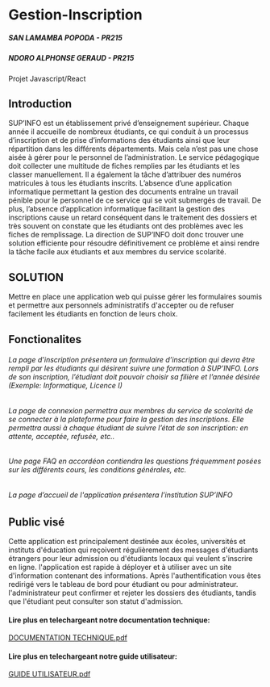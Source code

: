 # Gestion-Inscription
##### SAN LAMAMBA POPODA - PR215
##### NDORO ALPHONSE GERAUD - PR215
Projet Javascript/React

## Introduction
SUP’INFO est un établissement privé d’enseignement supérieur. Chaque année il accueille de nombreux étudiants, ce qui conduit à un processus d’inscription et de prise d’informations des étudiants ainsi que leur répartition dans les différents départements.
Mais cela n’est pas une chose aisée à gérer pour le personnel de l’administration. Le service pédagogique doit collecter une multitude de fiches remplies par les étudiants et les classer manuellement. Il a également la tâche d’attribuer des numéros matricules à tous les étudiants inscrits. L’absence d’une application informatique permettant la gestion des documents entraîne un travail pénible pour le personnel de ce service qui se voit submergés de travail.
De plus, l’absence d’application informatique facilitant la gestion des inscriptions cause un retard conséquent dans le traitement des dossiers et très souvent on constate que les étudiants ont des problèmes avec les fiches de remplissage.
La direction de SUP’INFO doit donc trouver une solution efficiente pour résoudre définitivement ce problème et ainsi rendre la tâche facile aux étudiants et aux membres du service scolarité.

## SOLUTION
Mettre en place une application web qui puisse gérer les formulaires soumis et permettre aux personnels administratifs d'accepter ou de refuser facilement les étudiants en fonction de leurs choix.

## Fonctionalites
###### La page d’inscription présentera un formulaire d’inscription qui devra être rempli par les étudiants qui désirent suivre une formation à SUP’INFO. Lors de son inscription, l’étudiant doit pouvoir choisir sa filière et l’année désirée (Exemple: Informatique, Licence I)
###### La page de connexion permettra aux membres du service de scolarité de se connecter à la plateforme pour faire la gestion des inscriptions. Elle permettra aussi à chaque étudiant de suivre l’état de son inscription: en attente, acceptée, refusée, etc..
###### Une page FAQ en accordéon contiendra les questions fréquemment posées sur les différents cours, les conditions générales, etc.
###### La page d’accueil de l'application présentera l’institution  SUP’INFO

## Public visé
Cette application est principalement destinée aux écoles, universités et instituts d'éducation qui reçoivent régulièrement des messages d'étudiants étrangers pour leur admission ou d'étudiants locaux qui veulent s'inscrire en ligne. l'application est rapide à déployer et à utiliser avec un site d'information contenant des informations.
Après l'authentification vous êtes redirigé vers le tableau de bord pour étudiant ou pour administrateur.
l'administrateur peut confirmer et rejeter les dossiers des étudiants, tandis que l'étudiant peut consulter son statut d'admission.


#### Lire plus en telechargeant notre documentation technique:
[DOCUMENTATION TECHNIQUE.pdf](https://github.com/slamamba/Gestion-Inscription/files/6677579/DOCUMENTATION.TECHNIQUE.pdf)


#### Lire plus en telechargeant notre guide utilisateur:
[GUIDE UTILISATEUR.pdf](https://github.com/slamamba/Gestion-Inscription/files/6677576/GUIDE.UTILISATEUR.pdf)
